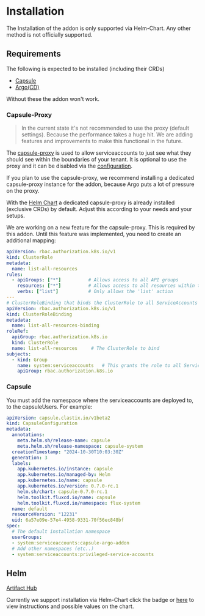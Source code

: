 
# Installation

The Installation of the addon is only supported via Helm-Chart. Any other method is not officially supported.

## Requirements

The following is expected to be installed (including their CRDs)

- [Capsule](https://artifacthub.io/packages/helm/projectcapsule/capsule)
- [Argo(CD)](https://artifacthub.io/packages/helm/argo/argo-cd)

Without these the addon won't work.

### Capsule-Proxy

> In the current state it's not recommended to use the proxy (default settings). Because the performance takes a huge hit. We are adding features and improvements to make this functional in the future.

The [capsule-proxy](https://artifacthub.io/packages/helm/projectcapsule/capsule-proxy) is used to allow serviceaccounts to just see what they should see within the boundaries of your tenant. It is optional to use the proxy and it can be disabled via the [configuration](./config.md).

If you plan to use the capsule-proxy, we recommend installing a dedicated capsule-proxy instance for the addon, because Argo puts a lot of pressure on the proxy.

With the [Helm Chart](#helm) a dedicated capsule-proxy is already installed (exclusive CRDs) by default. Adjust this according to your needs and your setups.

We are working on a new feature for the capsule-proxy. This is required by this addon. Until this feature was implemented, you need to create an additional mapping:

```yaml
apiVersion: rbac.authorization.k8s.io/v1
kind: ClusterRole
metadata:
  name: list-all-resources
rules:
  - apiGroups: ["*"]          # Allows access to all API groups
    resources: ["*"]          # Allows access to all resources within these API groups
    verbs: ["list"]           # Only allows the 'list' action
---
# ClusterRoleBinding that binds the ClusterRole to all ServiceAccounts
apiVersion: rbac.authorization.k8s.io/v1
kind: ClusterRoleBinding
metadata:
  name: list-all-resources-binding
roleRef:
  apiGroup: rbac.authorization.k8s.io
  kind: ClusterRole
  name: list-all-resources     # The ClusterRole to bind
subjects:
  - kind: Group
    name: system:serviceaccounts   # This grants the role to all ServiceAccounts in the cluster
    apiGroup: rbac.authorization.k8s.io
```

### Capsule

You must add the namespace where the serviceaccounts are deployed to, to the capsuleUsers. For example:

```yaml
apiVersion: capsule.clastix.io/v1beta2
kind: CapsuleConfiguration
metadata:
  annotations:
    meta.helm.sh/release-name: capsule
    meta.helm.sh/release-namespace: capsule-system
  creationTimestamp: "2024-10-30T10:03:30Z"
  generation: 3
  labels:
    app.kubernetes.io/instance: capsule
    app.kubernetes.io/managed-by: Helm
    app.kubernetes.io/name: capsule
    app.kubernetes.io/version: 0.7.0-rc.1
    helm.sh/chart: capsule-0.7.0-rc.1
    helm.toolkit.fluxcd.io/name: capsule
    helm.toolkit.fluxcd.io/namespace: flux-system
  name: default
  resourceVersion: "12231"
  uid: 6a57e09e-57e4-4958-9331-70f56ec848bf
spec:
  # The default installation namespace
  userGroups:
  - system:serviceaccounts:capsule-argo-addon
  # Add other namespaces (etc..)
  - system:serviceaccounts:privileged-service-accounts
```

## Helm

[Artifact Hub](https://artifacthub.io/packages/helm/capsule-argo-addon/capsule-argo-addon)

Currently we support installation via Helm-Chart click the badge or [here](https://artifacthub.io/packages/helm/capsule-argo-addon/capsule-argo-addon) to view instructions and possible values on the chart.